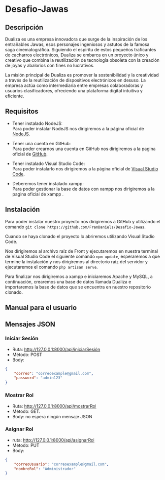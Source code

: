# Desafio-Jawas
## Descripción
Dualiza es una empresa innovadora que surge de la inspiración de los 
entrañables Jawas, esos personajes ingeniosos y astutos de la famosa saga 
cinematográfica. Siguiendo el espíritu de estos pequeños traficantes de 
cacharros electrónicos, Dualiza se embarca en un proyecto único y creativo 
que combina la reutilización de tecnología obsoleta con la creación de joyas 
y abalorios con fines no lucrativos.

La misión principal de Dualiza es promover la sostenibilidad y la creatividad 
a través de la reutilización de dispositivos electrónicos en desuso. La 
empresa actúa como intermediaria entre empresas colaboradoras y usuarios 
clasificadores, ofreciendo una plataforma digital intuitiva y eficiente.
## Requisitos
- Tener instalado NodeJS:<br>
Para poder instalar NodeJS nos dirigiremos a la página oficial de <a href="https://nodejs.org/en">NodeJS</a>.
- Tener una cuenta en GitHub:<br>
Para poder crearnos una cuenta en GitHub nos dirigiremos a la pagina oficial de <a href="https://github.com">GitHub</a>.

- Tener instalado Visual Studio Code:<br>
Para poder instalarlo nos dirigiremos a la página oficial de <a href="https://code.visualstudio.com/download">Visual Studio Code</a>.
- Deberemos tener instalado xampp:<br>
Para poder gestionar la base de datos con xampp nos dirigiremos a la pagina oficial de xampp <a href="https://www.apachefriends.org/es/download.html"></a>.

## Instalación
Para poder instalar nuestro proyecto nos dirigiremos a GitHub y utilizando el comando `git clone https://github.com/FranDaniels/Desafio-Jawas`.<br>

Cuando se haya clonado el proyecto lo abriremos utilizando Visual Studio Code.

Nos dirigiremos al archivo raíz de Front y ejecutaremos en nuestra terminal de Visual Studio Code el siguiente comando `npm update`, esperaremos a que termine la instalación y nos dirigiremos al directorio raiz del servidor y ejecutaremos el comando `php artisan serve`.<br>

Para finalizar nos dirigiremos a xampp e iniciaremos Apache y MySQL, a continuación, crearemos una base de datos llamada Dualiza e importaremos la base de datos que se encuentra en nuestro repositorio clonado.

## Manual para el usuario
## Mensajes JSON
### Iniciar Sesión
- Ruta: http://127.0.0.1:8000/api/iniciarSesión
- Método: POST
- Body: 
```json 
{
    "correo": "correoexample@gmail.com",
    "password": "admin123"
}
```
### Mostrar Rol
- Ruta: http://127.0.0.1:8000/api/mostrarRol
- Método: GET.
- Body: no espera ningún mensaje JSON
### Asignar Rol
- ruta: http://127.0.0.1:8000/api/asignarRol
- Método: PUT
- Body: 
```json
{
    "correoUsuario": "correoexample@gmail.com",
    "nombreRol": "Administrador"
}
```
